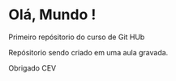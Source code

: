 # Olá, Mundo !
 Primeiro repósitorio do curso de Git HUb 

 Repósitorio sendo criado em uma aula gravada.

 Obrigado CEV 
 


